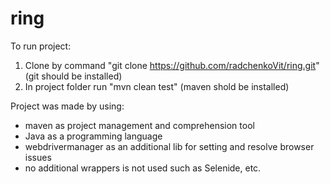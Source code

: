 # ring

To run project:
1. Clone by command "git clone https://github.com/radchenkoVit/ring.git" (git should be installed)
2. In project folder run "mvn clean test" (maven shold be installed)

Project was made by using:
- maven as project management and comprehension tool
- Java as a programming language
- webdrivermanager as an additional lib for setting and resolve browser issues
- no additional wrappers is not used such as Selenide, etc.
